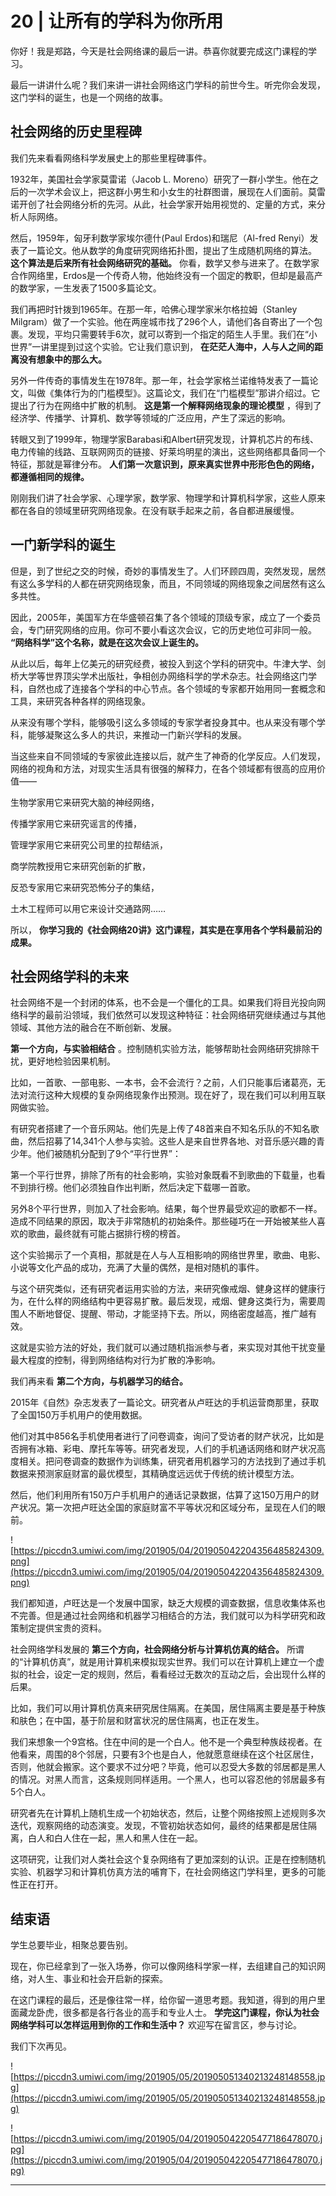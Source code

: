 # 20 | 让所有的学科为你所用

你好！我是郑路，今天是社会网络课的最后一讲。恭喜你就要完成这门课程的学习。

最后一讲讲什么呢？我们来讲一讲社会网络这门学科的前世今生。听完你会发现，这门学科的诞生，也是一个网络的故事。

## 社会网络的历史里程碑

我们先来看看网络科学发展史上的那些里程碑事件。

1932年，美国社会学家莫雷诺（Jacob L. Moreno）研究了一群小学生。他在之后的一次学术会议上，把这群小男生和小女生的社群图谱，展现在人们面前。莫雷诺开创了社会网络分析的先河。从此，社会学家开始用视觉的、定量的方式，来分析人际网络。

然后，1959年，匈牙利数学家埃尔德什(Paul Erdos)和瑞尼（Al-fred Renyi）发表了一篇论文。他从数学的角度研究网络拓扑图，提出了生成随机网络的算法。 **这个算法是后来所有社会网络研究的基础。** 你看，数学又参与进来了。在数学家合作网络里，Erdos是一个传奇人物，他始终没有一个固定的教职，但却是最高产的数学家，一生发表了1500多篇论文。

我们再把时针拨到1965年。在那一年，哈佛心理学家米尔格拉姆（Stanley Milgram）做了一个实验。他在两座城市找了296个人，请他们各自寄出了一个包裹。发现，平均只需要转手6次，就可以寄到一个指定的陌生人手里。我们在“小世界”一讲里提到过这个实验。它让我们意识到， **在茫茫人海中，人与人之间的距离没有想象中的那么大。**

另外一件传奇的事情发生在1978年。那一年，社会学家格兰诺维特发表了一篇论文，叫做《集体行为的门槛模型》。这篇论文，我们在“门槛模型”那讲介绍过。它提出了行为在网络中扩散的机制。 **这是第一个解释网络现象的理论模型** ，得到了经济学、传播学、计算机、数学等领域的广泛应用，产生了深远的影响。

转眼又到了1999年，物理学家Barabasi和Albert研究发现，计算机芯片的布线、电力传输的线路、互联网网页的链接、好莱坞明星的演出，这些网络都具备同一个特征，那就是幂律分布。 **人们第一次意识到，原来真实世界中形形色色的网络，都遵循相同的规律。**

刚刚我们讲了社会学家、心理学家，数学家、物理学和计算机科学家，这些人原来都在各自的领域里研究网络现象。在没有联手起来之前，各自都进展缓慢。

## 一门新学科的诞生

但是，到了世纪之交的时候，奇妙的事情发生了。人们环顾四周，突然发现，居然有这么多学科的人都在研究网络现象，而且，不同领域的网络现象之间居然有这么多共性。

因此，2005年，美国军方在华盛顿召集了各个领域的顶级专家，成立了一个委员会，专门研究网络的应用。你可不要小看这次会议，它的历史地位可非同一般。 **“网络科学”这个名称，就是在这次会议上诞生的。**

从此以后，每年上亿美元的研究经费，被投入到这个学科的研究中。牛津大学、剑桥大学等世界顶尖学术出版社，争相创办网络科学的学术杂志。社会网络这门学科，自然也成了连接各个学科的中心节点。各个领域的专家都开始用同一套概念和工具，来研究各种各样的网络现象。

从来没有哪个学科，能够吸引这么多领域的专家学者投身其中。也从来没有哪个学科，能够凝聚这么多人的共识，来推动一门新兴学科的发展。

当这些来自不同领域的专家彼此连接以后，就产生了神奇的化学反应。人们发现，网络的视角和方法，对现实生活具有很强的解释力，在各个领域都有很高的应用价值——

生物学家用它来研究大脑的神经网络，

传播学家用它来研究谣言的传播，

管理学家用它来研究公司里的拉帮结派，

商学院教授用它来研究创新的扩散，

反恐专家用它来研究恐怖分子的集结，

土木工程师可以用它来设计交通路网……

所以， **你学习我的《社会网络20讲》这门课程，其实是在享用各个学科最前沿的成果。**

## 社会网络学科的未来

社会网络不是一个封闭的体系，也不会是一个僵化的工具。如果我们将目光投向网络科学的最前沿领域，我们依然可以发现这种特征：社会网络研究继续通过与其他领域、其他方法的融合在不断创新、发展。

 **第一个方向，与实验相结合** 。控制随机实验方法，能够帮助社会网络研究排除干扰，更好地检验因果机制。

比如，一首歌、一部电影、一本书，会不会流行？之前，人们只能事后诸葛亮，无法对流行这种大规模的复杂网络现象作出预测。现在好了，现在我们可以利用互联网做实验。

有研究者搭建了一个音乐网站。他们先是上传了48首来自不知名乐队的不知名歌曲，然后招募了14,341个人参与实验。这些人是来自世界各地、对音乐感兴趣的青少年。他们被随机分配到了9个“平行世界”：

第一个平行世界，排除了所有的社会影响，实验对象既看不到歌曲的下载量，也看不到排行榜。他们必须独自作出判断，然后决定下载哪一首歌。

另外8个平行世界，则加入了社会影响。结果，每个世界最受欢迎的歌都不一样。造成不同结果的原因，取决于非常随机的初始条件。那些碰巧在一开始被某些人喜欢的歌曲，最终就有可能占据排行榜的榜首。

这个实验揭示了一个真相，那就是在人与人互相影响的网络世界里，歌曲、电影、小说等文化产品的成功，充满了大量的偶然，是相对随机的事件。

与这个研究类似，还有研究者运用实验的方法，来研究像戒烟、健身这样的健康行为，在什么样的网络结构中更容易扩散。最后发现，戒烟、健身这类行为，需要周围人不断地督促、提醒、带动，才能坚持下去。所以，网络密度越高，推广越有效。

这就是实验方法的好处，我们就可以通过随机指派参与者，来实现对其他干扰变量最大程度的控制，得到网络结构对行为扩散的净影响。

我们再来看 **第二个方向，与机器学习的结合。**

2015年《自然》杂志发表了一篇论文。研究者从卢旺达的手机运营商那里，获取了全国150万手机用户的使用数据。

他们对其中856名手机使用者进行了问卷调查，询问了受访者的财产状况，比如是否拥有冰箱、彩电、摩托车等等。研究者发现，人们的手机通话网络和财产状况高度相关。把问卷调查的数据作为训练集，研究者用机器学习的方法找到了通过手机数据来预测家庭财富的最优模型，其精确度远远优于传统的统计模型方法。

然后，他们利用所有150万户手机用户的通话记录数据，估算了这150万用户的财产状况。第一次把卢旺达全国的家庭财富不平等状况和区域分布，呈现在人们的眼前。

![https://piccdn3.umiwi.com/img/201905/04/201905042204356485824309.png](https://piccdn3.umiwi.com/img/201905/04/201905042204356485824309.png)

我们都知道，卢旺达是一个发展中国家，缺乏大规模的调查数据，信息收集体系也不完善。但是通过社会网络和机器学习相结合的方法，我们就可以为科学研究和政策制定提供宝贵的资料。

社会网络学科发展的 **第三个方向，社会网络分析与计算机仿真的结合。** 所谓的“计算机仿真”，就是用计算机来模拟现实世界。我们可以在计算机上建立一个虚拟的社会，设定一定的规则，然后，看看经过无数次的互动之后，会出现什么样的后果。

比如，我们可以用计算机仿真来研究居住隔离。在美国，居住隔离主要是基于种族和肤色；在中国，基于阶层和财富状况的居住隔离，也正在发生。

我们来想象一个9宫格。住在中间的是一个白人。他不是一个典型种族歧视者。在他看来，周围的8个邻居，只要有3个也是白人，他就愿意继续在这个社区居住，否则，他就会搬家。这个要求不过分吧？毕竟，他可以忍受大多数的邻居都是黑人的情况。对黑人而言，这条规则同样适用。一个黑人，也可以容忍他的邻居最多有5个白人。

研究者先在计算机上随机生成一个初始状态，然后，让整个网络按照上述规则多次迭代，观察网络的动态演变。发现，不管初始状态如何，最终的结果都是居住隔离，白人和白人住在一起，黑人和黑人住在一起。

这项研究，让我们对人类社会这个复杂网络有了更加深刻的认识。正是在控制随机实验、机器学习和计算机仿真方法的哺育下，在社会网络这门学科里，更多的可能性正在打开。

## 结束语

学生总要毕业，相聚总要告别。

现在，你已经拿到了一张入场券，你可以像网络科学家一样，去组建自己的知识网络，对人生、事业和社会开启新的探索。

在这门课程的最后，还是像往常一样，给你留一道思考题。我知道，得到的用户里面藏龙卧虎，很多都是各行各业的高手和专业人士。 **学完这门课程，你认为社会网络学科可以怎样运用到你的工作和生活中？** 欢迎写在留言区，参与讨论。

我们下次再见。

![https://piccdn3.umiwi.com/img/201905/05/201905051340213248148558.jpg](https://piccdn3.umiwi.com/img/201905/05/201905051340213248148558.jpg)

![https://piccdn3.umiwi.com/img/201905/04/201905042205477186478070.jpg](https://piccdn3.umiwi.com/img/201905/04/201905042205477186478070.jpg)

---

